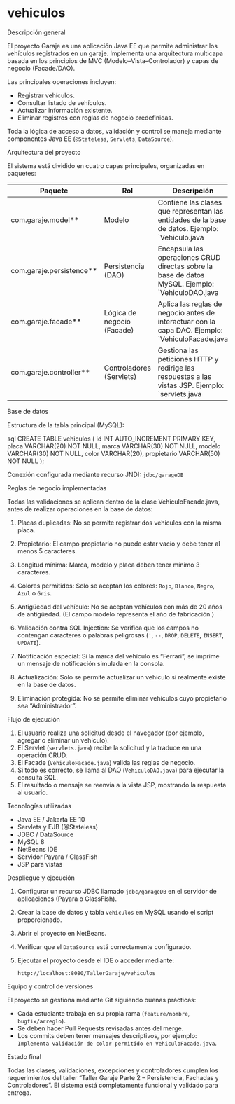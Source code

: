 # vehiculos


Descripción general


El proyecto Garaje es una aplicación Java EE que permite administrar los vehículos registrados en un garaje.
Implementa una arquitectura multicapa basada en los principios de MVC (Modelo–Vista–Controlador) y capas de negocio (Facade/DAO).

Las principales operaciones incluyen:

* Registrar vehículos.
* Consultar listado de vehículos.
* Actualizar información existente.
* Eliminar registros con reglas de negocio predefinidas.

Toda la lógica de acceso a datos, validación y control se maneja mediante componentes Java EE (`@Stateless`, `Servlets`, `DataSource`).


Arquitectura del proyecto


El sistema está dividido en cuatro capas principales, organizadas en paquetes:

| Paquete                  | Rol                        | Descripción                                                                                      |
| -------------------------| -------------------------- | ------------------------------------------------------------------------------------------------ |
| com.garaje.model**       | Modelo                     | Contiene las clases que representan las entidades de la base de datos. Ejemplo: `Vehiculo.java   |
| com.garaje.persistence** | Persistencia (DAO)         | Encapsula las operaciones CRUD directas sobre la base de datos MySQL. Ejemplo: `VehiculoDAO.java |
| com.garaje.facade**      | Lógica de negocio (Facade) | Aplica las reglas de negocio antes de interactuar con la capa DAO. Ejemplo: `VehiculoFacade.java |
| com.garaje.controller**  | Controladores (Servlets)   | Gestiona las peticiones HTTP y redirige las respuestas a las vistas JSP. Ejemplo: `servlets.java |


Base de datos

Estructura de la tabla principal (MySQL):

sql
CREATE TABLE vehiculos (
  id INT AUTO_INCREMENT PRIMARY KEY,
  placa VARCHAR(20) NOT NULL,
  marca VARCHAR(30) NOT NULL,
  modelo VARCHAR(30) NOT NULL,
  color VARCHAR(20),
  propietario VARCHAR(50) NOT NULL
);


Conexión configurada mediante recurso JNDI:
`jdbc/garageDB`



Reglas de negocio implementadas

Todas las validaciones se aplican dentro de la clase VehiculoFacade.java, antes de realizar operaciones en la base de datos:

1. Placas duplicadas:
   No se permite registrar dos vehículos con la misma placa.

2. Propietario:
   El campo propietario no puede estar vacío y debe tener al menos 5 caracteres.

3. Longitud mínima:
   Marca, modelo y placa deben tener mínimo 3 caracteres.

4. Colores permitidos:
   Solo se aceptan los colores: `Rojo`, `Blanco`, `Negro`, `Azul` o `Gris`.

5. Antigüedad del vehículo:
   No se aceptan vehículos con más de 20 años de antigüedad.
   (El campo modelo representa el año de fabricación.)

6. Validación contra SQL Injection:
   Se verifica que los campos no contengan caracteres o palabras peligrosas (`'`, `--`, `DROP`, `DELETE`, `INSERT`, `UPDATE`).

7. Notificación especial:
   Si la marca del vehículo es “Ferrari”, se imprime un mensaje de notificación simulada en la consola.

8. Actualización:
   Solo se permite actualizar un vehículo si realmente existe en la base de datos.

9. Eliminación protegida:
   No se permite eliminar vehículos cuyo propietario sea “Administrador”.


Flujo de ejecución

1. El usuario realiza una solicitud desde el navegador (por ejemplo, agregar o eliminar un vehículo).
2. El Servlet (`servlets.java`) recibe la solicitud y la traduce en una operación CRUD.
3. El Facade (`VehiculoFacade.java`) valida las reglas de negocio.
4. Si todo es correcto, se llama al DAO (`VehiculoDAO.java`) para ejecutar la consulta SQL.
5. El resultado o mensaje se reenvía a la vista JSP, mostrando la respuesta al usuario.


Tecnologías utilizadas

* Java EE / Jakarta EE 10
* Servlets y EJB (@Stateless)
* JDBC / DataSource
* MySQL 8
* NetBeans IDE
* Servidor Payara / GlassFish
* JSP para vistas


Despliegue y ejecución

1. Configurar un recurso JDBC llamado `jdbc/garageDB` en el servidor de aplicaciones (Payara o GlassFish).
2. Crear la base de datos y tabla `vehiculos` en MySQL usando el script proporcionado.
3. Abrir el proyecto en NetBeans.
4. Verificar que el `DataSource` está correctamente configurado.
5. Ejecutar el proyecto desde el IDE o acceder mediante:

   ```
   http://localhost:8080/TallerGaraje/vehiculos
   ```



Equipo y control de versiones

El proyecto se gestiona mediante Git siguiendo buenas prácticas:

* Cada estudiante trabaja en su propia rama (`feature/nombre`, `bugfix/arreglo`).
* Se deben hacer Pull Requests revisadas antes del merge.
* Los commits deben tener mensajes descriptivos, por ejemplo:
  `Implementa validación de color permitido en VehiculoFacade.java`.


Estado final

Todas las clases, validaciones, excepciones y controladores cumplen los requerimientos del taller “Taller Garaje Parte 2 – Persistencia, Fachadas y Controladores”.
El sistema está completamente funcional y validado para entrega.
